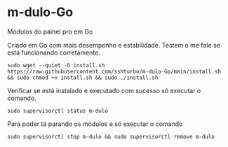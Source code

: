 # m-dulo-Go
Módulos do painel pro em Go

Criado em Go com mais desempenho e estabilidade. Testem e me fale se está funcionando corretamente. 

```sudo wget --quiet -O install.sh https://raw.githubusercontent.com/sshturbo/m-dulo-Go/main/install.sh && sudo chmod +x install.sh && sudo ./install.sh```

Verificar se está instalado e executado com sucesso só executar o comando.

```sudo supervisorctl status m-dulo```

Para poder tá parando os módulos e só executar o comando 

```sudo supervisorctl stop m-dulo && sudo supervisorctl remove m-dulo```

